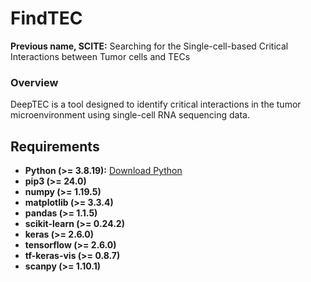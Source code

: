 # FindTEC
**Previous name, SCITE:** Searching for the Single-cell-based Critical Interactions between Tumor cells and TECs

### Overview
DeepTEC is a tool designed to identify critical interactions in the tumor microenvironment using single-cell RNA sequencing data.

## Requirements

- **Python (>= 3.8.19):** [Download Python](https://www.python.org/downloads/source/)
- **pip3 (>= 24.0)**
- **numpy (>= 1.19.5)**
- **matplotlib (>= 3.3.4)**
- **pandas (>= 1.1.5)**
- **scikit-learn (>= 0.24.2)**
- **keras (>= 2.6.0)**
- **tensorflow (>= 2.6.0)**
- **tf-keras-vis (>= 0.8.7)**
- **scanpy (>= 1.10.1)**
